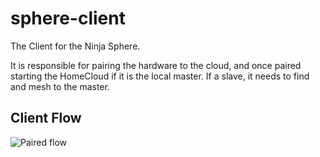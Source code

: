 sphere-client
=============

The Client for the Ninja Sphere.

It is responsible for pairing the hardware to the cloud, and once paired starting the HomeCloud if it is the local master. If a slave, it needs to find and mesh to the master.

Client Flow
-----------

![Paired flow](https://s3-ap-southeast-2.amazonaws.com/uploads-au.hipchat.com/25403/256486/TZkKjSRrIDSeOBh/untitled%20%281%29.svg)
